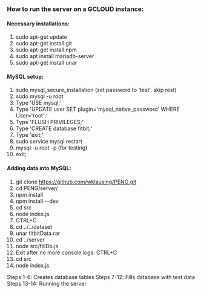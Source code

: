 ### How to run the server on a GCLOUD instance:

#### Necessary installations:
1. sudo apt-get update
2. sudo apt-get install git
3. sudo apt-get install npm
4. sudo apt install mariadb-server
5. sudo apt-get install unar

#### MySQL setup:
1. sudo mysql_secure_installation (set password to 'test', skip rest)
2. sudo mysql -u root
3. Type 'USE mysql;'
4. Type 'UPDATE user SET plugin='mysql_native_password' WHERE User='root';'
5. Type 'FLUSH PRIVILEGES;'
6. Type 'CREATE database fitbit;'
7. Type 'exit;'
8. sudo service mysql restart
9. mysql -u root -p (for testing)
10. exit;

#### Adding data into MySQL:
1. git clone https://github.com/wklausing/PENG.git
2. cd PENG/server/
3. npm install
4. npm install --dev
5. cd src
6. node index.js
7. CTRL+C
8. cd ../../dataset
9. unar fitbitData.rar
10. cd ../server
11. node src/fillDb.js
12. Exit after no more console logs: CTRL+C
13. cd src
14. node index.js

Steps 1-6: Creates database tables
Steps 7-12: Fills database with test data
Steps 13-14: Running the server
